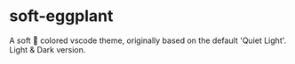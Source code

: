 # soft-eggplant
A soft 🍆 colored vscode theme, originally based on the default 'Quiet Light'. Light &amp; Dark version.
